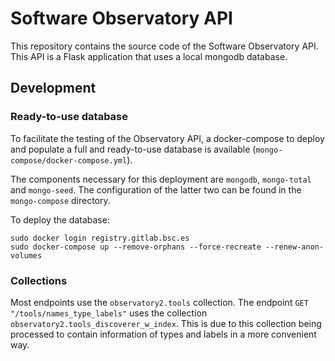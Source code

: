 # Software Observatory API 

This repository contains the source code of the Software Observatory API. This API is a Flask application that uses a local mongodb database. 

## Development 

### Ready-to-use database

To facilitate the testing of the Observatory API, a docker-compose to deploy and populate a full and ready-to-use database is available (`mongo-compose/docker-compose.yml`). 

The components necessary for this deployment are `mongodb`, `mongo-total` and `mongo-seed`. The configuration of the latter two can be found in the `mongo-compose` directory. 

To deploy the database:

```
sudo docker login registry.gitlab.bsc.es
sudo docker-compose up --remove-orphans --force-recreate --renew-anon-volumes
```

### Collections 
 
Most endpoints use the `observatory2.tools` collection. The endpoint `GET "/tools/names_type_labels"` uses the collection `observatory2.tools_discoverer_w_index`. This is due to this collection being processed to contain information of types and labels in a more convenient way. 
